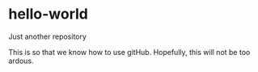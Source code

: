 # hello-world
Just another repository

This is so that we know how to use gitHub. Hopefully, this will not be too ardous.

